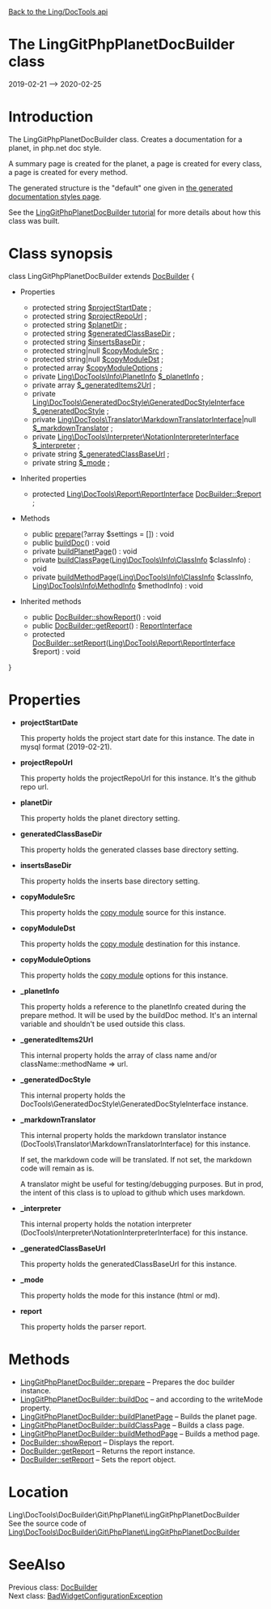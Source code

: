 [Back to the Ling/DocTools api](https://github.com/lingtalfi/DocTools/blob/master/doc/api/Ling/DocTools.md)



The LingGitPhpPlanetDocBuilder class
================
2019-02-21 --> 2020-02-25






Introduction
============

The LingGitPhpPlanetDocBuilder class.
Creates a documentation for a planet, in php.net doc style.

A summary page is created for the planet,
a page is created for every class,
a page is created for every method.

The generated structure is the "default" one given in [the generated documentation styles page](https://github.com/lingtalfi/DocTools/blob/master/doc/pages/generated-documentation-styles.md).


See the [LingGitPhpPlanetDocBuilder tutorial](https://github.com/lingtalfi/DocTools/blob/master/doc/pages/tutorial-linggitphpplanetdocbuilder.md) for more details about how this class was built.



Class synopsis
==============


class <span class="pl-k">LingGitPhpPlanetDocBuilder</span> extends [DocBuilder](https://github.com/lingtalfi/DocTools/blob/master/doc/api/Ling/DocTools/DocBuilder/DocBuilder.md)  {

- Properties
    - protected string [$projectStartDate](#property-projectStartDate) ;
    - protected string [$projectRepoUrl](#property-projectRepoUrl) ;
    - protected string [$planetDir](#property-planetDir) ;
    - protected string [$generatedClassBaseDir](#property-generatedClassBaseDir) ;
    - protected string [$insertsBaseDir](#property-insertsBaseDir) ;
    - protected string|null [$copyModuleSrc](#property-copyModuleSrc) ;
    - protected string|null [$copyModuleDst](#property-copyModuleDst) ;
    - protected array [$copyModuleOptions](#property-copyModuleOptions) ;
    - private [Ling\DocTools\Info\PlanetInfo](https://github.com/lingtalfi/DocTools/blob/master/doc/api/Ling/DocTools/Info/PlanetInfo.md) [$_planetInfo](#property-_planetInfo) ;
    - private array [$_generatedItems2Url](#property-_generatedItems2Url) ;
    - private [Ling\DocTools\GeneratedDocStyle\GeneratedDocStyleInterface](https://github.com/lingtalfi/DocTools/blob/master/doc/api/Ling/DocTools/GeneratedDocStyle/GeneratedDocStyleInterface.md) [$_generatedDocStyle](#property-_generatedDocStyle) ;
    - private [Ling\DocTools\Translator\MarkdownTranslatorInterface](https://github.com/lingtalfi/DocTools/blob/master/doc/api/Ling/DocTools/Translator/MarkdownTranslatorInterface.md)|null [$_markdownTranslator](#property-_markdownTranslator) ;
    - private [Ling\DocTools\Interpreter\NotationInterpreterInterface](https://github.com/lingtalfi/DocTools/blob/master/doc/api/Ling/DocTools/Interpreter/NotationInterpreterInterface.md) [$_interpreter](#property-_interpreter) ;
    - private string [$_generatedClassBaseUrl](#property-_generatedClassBaseUrl) ;
    - private string [$_mode](#property-_mode) ;

- Inherited properties
    - protected [Ling\DocTools\Report\ReportInterface](https://github.com/lingtalfi/DocTools/blob/master/doc/api/Ling/DocTools/Report/ReportInterface.md) [DocBuilder::$report](#property-report) ;

- Methods
    - public [prepare](https://github.com/lingtalfi/DocTools/blob/master/doc/api/Ling/DocTools/DocBuilder/Git/PhpPlanet/LingGitPhpPlanetDocBuilder/prepare.md)(?array $settings = []) : void
    - public [buildDoc](https://github.com/lingtalfi/DocTools/blob/master/doc/api/Ling/DocTools/DocBuilder/Git/PhpPlanet/LingGitPhpPlanetDocBuilder/buildDoc.md)() : void
    - private [buildPlanetPage](https://github.com/lingtalfi/DocTools/blob/master/doc/api/Ling/DocTools/DocBuilder/Git/PhpPlanet/LingGitPhpPlanetDocBuilder/buildPlanetPage.md)() : void
    - private [buildClassPage](https://github.com/lingtalfi/DocTools/blob/master/doc/api/Ling/DocTools/DocBuilder/Git/PhpPlanet/LingGitPhpPlanetDocBuilder/buildClassPage.md)([Ling\DocTools\Info\ClassInfo](https://github.com/lingtalfi/DocTools/blob/master/doc/api/Ling/DocTools/Info/ClassInfo.md) $classInfo) : void
    - private [buildMethodPage](https://github.com/lingtalfi/DocTools/blob/master/doc/api/Ling/DocTools/DocBuilder/Git/PhpPlanet/LingGitPhpPlanetDocBuilder/buildMethodPage.md)([Ling\DocTools\Info\ClassInfo](https://github.com/lingtalfi/DocTools/blob/master/doc/api/Ling/DocTools/Info/ClassInfo.md) $classInfo, [Ling\DocTools\Info\MethodInfo](https://github.com/lingtalfi/DocTools/blob/master/doc/api/Ling/DocTools/Info/MethodInfo.md) $methodInfo) : void

- Inherited methods
    - public [DocBuilder::showReport](https://github.com/lingtalfi/DocTools/blob/master/doc/api/Ling/DocTools/DocBuilder/DocBuilder/showReport.md)() : void
    - public [DocBuilder::getReport](https://github.com/lingtalfi/DocTools/blob/master/doc/api/Ling/DocTools/DocBuilder/DocBuilder/getReport.md)() : [ReportInterface](https://github.com/lingtalfi/DocTools/blob/master/doc/api/Ling/DocTools/Report/ReportInterface.md)
    - protected [DocBuilder::setReport](https://github.com/lingtalfi/DocTools/blob/master/doc/api/Ling/DocTools/DocBuilder/DocBuilder/setReport.md)([Ling\DocTools\Report\ReportInterface](https://github.com/lingtalfi/DocTools/blob/master/doc/api/Ling/DocTools/Report/ReportInterface.md) $report) : void

}




Properties
=============

- <span id="property-projectStartDate"><b>projectStartDate</b></span>

    This property holds the project start date for this instance.
    The date in mysql format (2019-02-21).
    
    

- <span id="property-projectRepoUrl"><b>projectRepoUrl</b></span>

    This property holds the projectRepoUrl for this instance.
    It's the github repo url.
    
    

- <span id="property-planetDir"><b>planetDir</b></span>

    This property holds the planet directory setting.
    
    

- <span id="property-generatedClassBaseDir"><b>generatedClassBaseDir</b></span>

    This property holds the generated classes base directory setting.
    
    

- <span id="property-insertsBaseDir"><b>insertsBaseDir</b></span>

    This property holds the inserts base directory setting.
    
    

- <span id="property-copyModuleSrc"><b>copyModuleSrc</b></span>

    This property holds the [copy module](https://github.com/lingtalfi/DocTools/blob/master/doc/api/Ling/DocTools/CopyModule/CopyModuleInterface.md) source for this instance.
    
    

- <span id="property-copyModuleDst"><b>copyModuleDst</b></span>

    This property holds the [copy module](https://github.com/lingtalfi/DocTools/blob/master/doc/api/Ling/DocTools/CopyModule/CopyModuleInterface.md) destination for this instance.
    
    

- <span id="property-copyModuleOptions"><b>copyModuleOptions</b></span>

    This property holds the [copy module](https://github.com/lingtalfi/DocTools/blob/master/doc/api/Ling/DocTools/CopyModule/CopyModuleInterface.md) options for this instance.
    
    

- <span id="property-_planetInfo"><b>_planetInfo</b></span>

    This property holds a reference to the planetInfo created during the prepare method.
    It will be used by the buildDoc method.
    It's an internal variable and shouldn't be used outside this class.
    
    

- <span id="property-_generatedItems2Url"><b>_generatedItems2Url</b></span>

    This internal property holds the array of class name and/or className::methodName => url.
    
    

- <span id="property-_generatedDocStyle"><b>_generatedDocStyle</b></span>

    This internal property holds the DocTools\GeneratedDocStyle\GeneratedDocStyleInterface instance.
    
    

- <span id="property-_markdownTranslator"><b>_markdownTranslator</b></span>

    This internal property holds the markdown translator instance (DocTools\Translator\MarkdownTranslatorInterface)
    for this instance.
    
    If set, the markdown code will be translated.
    If not set, the markdown code will remain as is.
    
    A translator might be useful for testing/debugging purposes.
    But in prod, the intent of this class is to upload to github which uses markdown.
    
    

- <span id="property-_interpreter"><b>_interpreter</b></span>

    This internal property holds the notation interpreter (DocTools\Interpreter\NotationInterpreterInterface) for this instance.
    
    

- <span id="property-_generatedClassBaseUrl"><b>_generatedClassBaseUrl</b></span>

    This property holds the generatedClassBaseUrl for this instance.
    
    

- <span id="property-_mode"><b>_mode</b></span>

    This property holds the mode for this instance (html or md).
    
    

- <span id="property-report"><b>report</b></span>

    This property holds the parser report.
    
    



Methods
==============

- [LingGitPhpPlanetDocBuilder::prepare](https://github.com/lingtalfi/DocTools/blob/master/doc/api/Ling/DocTools/DocBuilder/Git/PhpPlanet/LingGitPhpPlanetDocBuilder/prepare.md) &ndash; Prepares the doc builder instance.
- [LingGitPhpPlanetDocBuilder::buildDoc](https://github.com/lingtalfi/DocTools/blob/master/doc/api/Ling/DocTools/DocBuilder/Git/PhpPlanet/LingGitPhpPlanetDocBuilder/buildDoc.md) &ndash; and according to the writeMode property.
- [LingGitPhpPlanetDocBuilder::buildPlanetPage](https://github.com/lingtalfi/DocTools/blob/master/doc/api/Ling/DocTools/DocBuilder/Git/PhpPlanet/LingGitPhpPlanetDocBuilder/buildPlanetPage.md) &ndash; Builds the planet page.
- [LingGitPhpPlanetDocBuilder::buildClassPage](https://github.com/lingtalfi/DocTools/blob/master/doc/api/Ling/DocTools/DocBuilder/Git/PhpPlanet/LingGitPhpPlanetDocBuilder/buildClassPage.md) &ndash; Builds a class page.
- [LingGitPhpPlanetDocBuilder::buildMethodPage](https://github.com/lingtalfi/DocTools/blob/master/doc/api/Ling/DocTools/DocBuilder/Git/PhpPlanet/LingGitPhpPlanetDocBuilder/buildMethodPage.md) &ndash; Builds a method page.
- [DocBuilder::showReport](https://github.com/lingtalfi/DocTools/blob/master/doc/api/Ling/DocTools/DocBuilder/DocBuilder/showReport.md) &ndash; Displays the report.
- [DocBuilder::getReport](https://github.com/lingtalfi/DocTools/blob/master/doc/api/Ling/DocTools/DocBuilder/DocBuilder/getReport.md) &ndash; Returns the report instance.
- [DocBuilder::setReport](https://github.com/lingtalfi/DocTools/blob/master/doc/api/Ling/DocTools/DocBuilder/DocBuilder/setReport.md) &ndash; Sets the report object.





Location
=============
Ling\DocTools\DocBuilder\Git\PhpPlanet\LingGitPhpPlanetDocBuilder<br>
See the source code of [Ling\DocTools\DocBuilder\Git\PhpPlanet\LingGitPhpPlanetDocBuilder](https://github.com/lingtalfi/DocTools/blob/master/DocBuilder/Git/PhpPlanet/LingGitPhpPlanetDocBuilder.php)



SeeAlso
==============
Previous class: [DocBuilder](https://github.com/lingtalfi/DocTools/blob/master/doc/api/Ling/DocTools/DocBuilder/DocBuilder.md)<br>Next class: [BadWidgetConfigurationException](https://github.com/lingtalfi/DocTools/blob/master/doc/api/Ling/DocTools/Exception/BadWidgetConfigurationException.md)<br>
